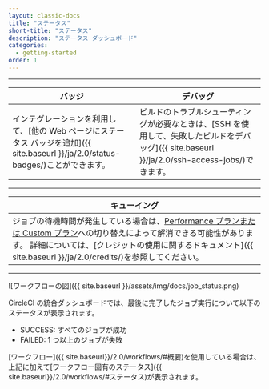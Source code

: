 ```yaml
---
layout: classic-docs
title: "ステータス"
short-title: "ステータス"
description: "ステータス ダッシュボード"
categories:
  - getting-started
order: 1
---
```


<hr />

| バッジ                                                                                     | デバッグ                                                                                          |
| --------------------------------------------------------------------------------------- | --------------------------------------------------------------------------------------------- |
| インテグレーションを利用して、[他の Web ページにステータス バッジを追加]({{ site.baseurl }}/ja/2.0/status-badges/)ことができます。 | ビルドのトラブルシューティングが必要なときは、[SSH を使用して、失敗したビルドをデバッグ]({{ site.baseurl }}/ja/2.0/ssh-access-jobs/)できます。 |

<hr />

| キューイング                                                                                                                                                                               |
| ------------------------------------------------------------------------------------------------------------------------------------------------------------------------------------ |
| ジョブの待機時間が発生している場合は、[Performance プランまたは Custom プラン](https://circleci.com/ja/pricing/)への切り替えによって解消できる可能性があります。 詳細については、[クレジットの使用に関するドキュメント]({{ site.baseurl }}/ja/2.0/credits/)を参照してください。 |

<hr />

![ワークフローの図]({{ site.baseurl }}/assets/img/docs/job_status.png)

CircleCI の統合ダッシュボードでは、最後に完了したジョブ実行について以下のステータスが表示されます。

- SUCCESS: すべてのジョブが成功
- FAILED: 1 つ以上のジョブが失敗

[ワークフロー]({{ site.baseurl}}/2.0/workflows/#概要)を使用している場合は、上記に加えて[ワークフロー固有のステータス]({{ site.baseurl}}/2.0/workflows/#ステータス)が表示されます。
